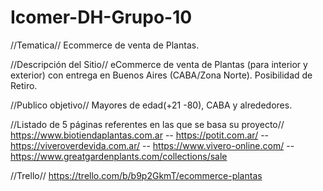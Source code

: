 # Icomer-DH-Grupo-10
//Tematica//
Ecommerce de venta de Plantas.

//Descripción del Sitio//
eCommerce de venta de Plantas (para interior y exterior) con entrega en Buenos Aires (CABA/Zona Norte). Posibilidad de Retiro.

//Publico objetivo//
Mayores de edad(+21 -80), CABA y alrededores.

//Listado de 5 páginas referentes en las que se basa su proyecto//
https://www.biotiendaplantas.com.ar -- https://potit.com.ar/ -- https://viveroverdevida.com.ar/ -- https://www.vivero-online.com/ -- https://www.greatgardenplants.com/collections/sale

//Trello//
https://trello.com/b/b9p2GkmT/ecommerce-plantas


